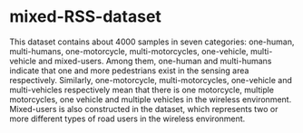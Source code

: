 # mixed-RSS-dataset
This dataset contains about 4000 samples in seven categories: one-human, multi-humans, one-motorcycle, multi-motorcycles, one-vehicle, multi-vehicle and mixed-users. Among them, one-human and multi-humans indicate that one and more pedestrians exist in the sensing area respectively. Similarly, one-motorcycle, multi-motorcycles, one-vehicle and multi-vehicles respectively mean that there is one motorcycle, multiple motorcycles, one vehicle and multiple vehicles in the wireless environment. Mixed-users is also constructed in the dataset, which represents two or more different types of road users in the wireless environment. 
